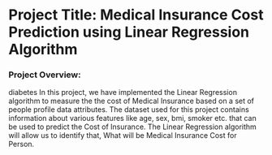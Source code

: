 <h1>Project Title: Medical Insurance Cost Prediction using Linear Regression Algorithm</h1>
<h3>Project Overview:</h3>diabetes
In this project, we have implemented the Linear Regression algorithm to measure the the cost of Medical Insurance based on a set of people profile data attributes. The dataset used for this project contains information about various features like age, sex, bmi, smoker etc. that can be used to predict the Cost of Insurance. The Linear Regression algorithm will allow us to identify that, What will be Medical Insurance Cost for Person.
